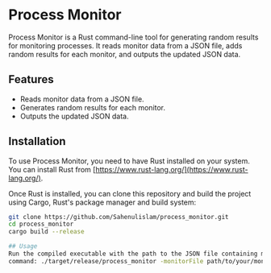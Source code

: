 # Process Monitor

Process Monitor is a Rust command-line tool for generating random results for monitoring processes. It reads monitor data from a JSON file, adds random results for each monitor, and outputs the updated JSON data.

## Features

- Reads monitor data from a JSON file.
- Generates random results for each monitor.
- Outputs the updated JSON data.

## Installation

To use Process Monitor, you need to have Rust installed on your system. You can install Rust from [https://www.rust-lang.org/](https://www.rust-lang.org/).

Once Rust is installed, you can clone this repository and build the project using Cargo, Rust's package manager and build system:

```bash
git clone https://github.com/Sahenulislam/process_monitor.git
cd process_monitor
cargo build --release

## Usage
Run the compiled executable with the path to the JSON file containing monitor data as a command-line argument:
command: ./target/release/process_monitor -monitorFile path/to/your/monitors.json

